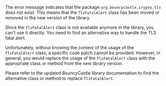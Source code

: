 The error message indicates that the package `org.bouncycastle.crypto.tls` does not exist. This means that the `TlsFatalAlert` class has been moved or removed in the new version of the library. 

Since the `TlsFatalAlert` class is not available anymore in the library, you can't use it directly. You need to find an alternative way to handle the TLS fatal alert. 

Unfortunately, without knowing the context of the usage of the `TlsFatalAlert` class, a specific code patch cannot be provided. However, in general, you would replace the usage of the `TlsFatalAlert` class with the appropriate class or method from the new library version.

Please refer to the updated BouncyCastle library documentation to find the alternative class or method to replace `TlsFatalAlert`.